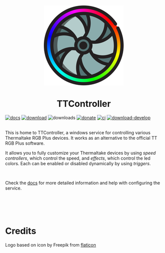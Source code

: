 <p align="center"><img src="Assets\logo-512.png" alt="logo" width="256"/><br/><h1 align="center"><b>TTController</b></h1></p>


<a href="https://moshimoshi0.github.io/TTController/"><img alt="docs" src="https://img.shields.io/badge/docs-home-99deff"></a>
<a href="https://github.com/MoshiMoshi0/TTController/releases/latest"><img alt="download" src="https://img.shields.io/github/tag-date/MoshiMoshi0/ttcontroller.svg?color=green&label=download&style=flat"></a>
<img alt="downloads" src="https://img.shields.io/github/downloads/MoshiMoshi0/TTController/total.svg?color=yellow">
<a href="https://paypal.me/MoshiMoshi0"><img alt="donate" src="https://img.shields.io/badge/donate-paypal-blue.svg?style=flat"></a>
<a href="https://ci.appveyor.com/project/MoshiMoshi0/ttcontroller"><img alt="ci" src="https://ci.appveyor.com/api/projects/status/shinpu4cd2sjrs0c?svg=true"></a>
<a href="https://ci.appveyor.com/project/MoshiMoshi0/ttcontroller/build/artifacts"><img alt="download-develop" src="https://img.shields.io/badge/download-develop-red.svg?logo=appveyor&logoColor=ccc"></a>
<br/><br/>


This is home to TTController, a windows service for controlling various Thermaltake RGB Plus devices. 
It works as an alternative to the official TT RGB Plus software.

It allows you to fully customize your Thermaltake devices by using _speed controllers_, which control the speed, and  _effects_, which control the led colors. Each can be enabled or disabled dynamically by using _triggers_.

<br>

Check the [docs](https://moshimoshi0.github.io/TTController/) for more detailed information and help with configuring the service. 
<h1></h1>

<br><br>

# Credits

Logo based on icon by Freepik from [flaticon](https://flaticon.com)